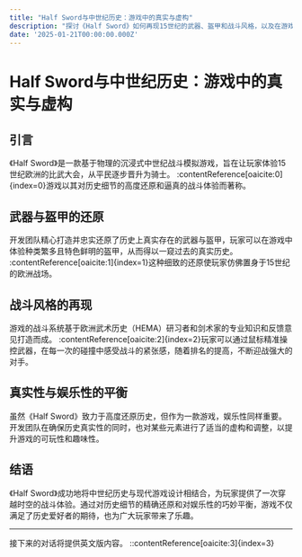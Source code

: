 ```yaml
---
title: "Half Sword与中世纪历史：游戏中的真实与虚构"
description: "探讨《Half Sword》如何再现15世纪的武器、盔甲和战斗风格，以及在游戏设计中对历史真实性与娱乐性的平衡。"
date: '2025-01-21T00:00:00.000Z'
---
```


# Half Sword与中世纪历史：游戏中的真实与虚构

## 引言

《Half Sword》是一款基于物理的沉浸式中世纪战斗模拟游戏，旨在让玩家体验15世纪欧洲的比武大会，从平民逐步晋升为骑士。 :contentReference[oaicite:0]{index=0}游戏以其对历史细节的高度还原和逼真的战斗体验而著称。

## 武器与盔甲的还原

开发团队精心打造并忠实还原了历史上真实存在的武器与盔甲，玩家可以在游戏中体验种类繁多且特色鲜明的盔甲，从而得以一窥过去的真实历史。 :contentReference[oaicite:1]{index=1}这种细致的还原使玩家仿佛置身于15世纪的欧洲战场。

## 战斗风格的再现

游戏的战斗系统基于欧洲武术历史（HEMA）研习者和剑术家的专业知识和反馈意见打造而成。 :contentReference[oaicite:2]{index=2}玩家可以通过鼠标精准操控武器，在每一次的碰撞中感受战斗的紧张感，随着排名的提高，不断迎战强大的对手。

## 真实性与娱乐性的平衡

虽然《Half Sword》致力于高度还原历史，但作为一款游戏，娱乐性同样重要。开发团队在确保历史真实性的同时，也对某些元素进行了适当的虚构和调整，以提升游戏的可玩性和趣味性。

## 结语

《Half Sword》成功地将中世纪历史与现代游戏设计相结合，为玩家提供了一次穿越时空的战斗体验。通过对历史细节的精确还原和对娱乐性的巧妙平衡，游戏不仅满足了历史爱好者的期待，也为广大玩家带来了乐趣。

---

接下来的对话将提供英文版内容。
::contentReference[oaicite:3]{index=3}
 

